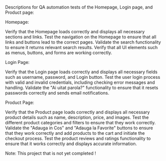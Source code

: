 Descriptions for QA automation tests of the Homepage, Login page, and Product page:

Homepage:

Verify that the Homepage loads correctly and displays all necessary sections and links.
Test the navigation on the Homepage to ensure that all links and buttons lead to the correct pages.
Validate the search functionality to ensure it returns relevant search results.
Verify that all UI elements such as menus, buttons, and forms are working correctly.

Login Page:

Verify that the Login page loads correctly and displays all necessary fields such as username, password, and Login button.
Test the user login process with valid and invalid credentials, including checking error messages and handling.
Validate the "Ai uitat parola?" functionality to ensure that it resets passwords correctly and sends email notifications.

Product Page:

Verify that the Product page loads correctly and displays all necessary product details such as name, description, price, and images.
Test the different product categories and filters to ensure that they work correctly.
Validate the "Adauga in Cos" and "Adauga la Favorite" buttons to ensure that they work correctly and add products to the cart and initiate the checkout process.
Test the product reviews and ratings functionality to ensure that it works correctly and displays accurate information.

Note:
This project that is not yet completed !
